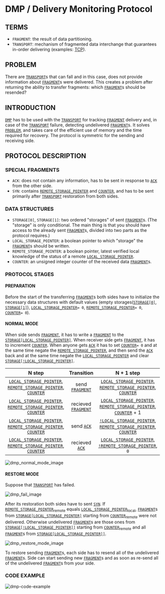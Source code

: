 # DMP / Delivery Monitoring Protocol

## TERMS
- `FRAGMENT`: the result of data partitioning.
- `TRANSPORT`: mechanism of fragmented data interchange that guarantees in-order delivering (examples: [TCP](https://tools.ietf.org/html/rfc793)).

## PROBLEM
  There are [`TRANSPORT`](#terms)s that can fall and in this case, does not provide information about [`FRAGMENT`](#terms)s were delivered. This creates a problem after returning the ability to transfer fragments: which [`FRAGMENT`](#terms)s should be resended?

## INTRODUCTION
  [`DMP`](#dmp--delivery-monitoring-protocol) has to be used with the [`TRANSPORT`](#terms) for tracking [`FRAGMENT`](#terms) delivery and, in case of the [`TRANSPORT`](#terms) failure, detecting undelivered [`FRAGMENT`](#terms)s. It solves [`PROBLEM`](#problem), and takes care of the efficient use of memory and the time required for recovery. The protocol is symmetric for the sending and receiving side.

## PROTOCOL DESCRIPTION
### SPECIAL FRAGMENTS
- `ACK`: does not contain any information, has to be sent in response to [`ACK`](#special-fragments) from the other side.
- `SYN`: contains [`REMOTE_STORAGE_POINTER`](#data-structures) and [`COUNTER`](#data-structures), and has to be sent primarily after [`TRANSPORT`](#terms) restoration from both sides.
  
### DATA STRUCTURES
- `STORAGE[0]`, `STORAGE[1]`: two ordered "storages" of sent [`FRAGMENT`](#terms)s. (The "storage" is only conditional. The main thing is that you should have access to the already sent [`FRAGMENT`](#terms)s, divided into two parts as the protocol requires.)
- `LOCAL_STORAGE_POINTER`: a boolean pointer to which "storage" the [`FRAGMENT`](#terms)s should be written.
- `REMOTE_STORAGE_POINTER`: a boolean pointer, latest verified local knowledge of the status of a remote [`LOCAL_STORAGE_POINTER`](#data-structures).
- `COUNTER`: an unsigned integer counter of the received data [`FRAGMENT`](#terms)s.

### PROTOCOL STAGES
#### PREPARATION
  Before the start of the transferring [`FRAGMENT`](#terms)s both sides have to initialize the necessary data structures with default values (empty storages([`STORAGE[0]`](#data-structures), [`STORAGE[1]`](#data-structures)), [`LOCAL_STORAGE_POINTER`](#data-structures)`= 0`, [`REMOTE_STORAGE_POINTER`](#data-structures)`= 0`, [`COUNTER`](#data-structures)`= 0`).

#### NORMAL MODE
  When side sends [`FRAGMENT`](#terms), it has to write a [`FRAGMENT`](#terms) to the [`STORAGE[LOCAL_STORAGE_POINTER]`](#data-structures). When receiver side gets [`FRAGMENT`](#terms), it has to increment [`COUNTER`](#data-structures). When anyone gets [`ACK`](#special-fragments) it has to set [`COUNTER`](#data-structures)`= 0` and at the same time negate the [`REMOTE_STORAGE_POINTER`](#data-structures), and then send the [`ACK`](#special-fragments) back and at the same time negate the [`LOCAL_STORAGE_POINTER`](#data-structures) and clear [`STORAGE[!LOCAL_STORAGE_POINTER]`](#data-structures).

| N step | Transition | N + 1 step |
|:--------------:|:-------------:|:----------------:|
| [`LOCAL_STORAGE_POINTER`](#data-structures), [`REMOTE_STORAGE_POINTER`](#data-structures), [`COUNTER`](#data-structures) | send [`FRAGMENT`](#terms) | [`LOCAL_STORAGE_POINTER`](#data-structures), [`REMOTE_STORAGE_POINTER`](#data-structures), [`COUNTER`](#data-structures) |
| [`LOCAL_STORAGE_POINTER`](#data-structures), [`REMOTE_STORAGE_POINTER`](#data-structures), [`COUNTER`](#data-structures) | recieved [`FRAGMENT`](#terms) | [`LOCAL_STORAGE_POINTER`](#data-structures), [`REMOTE_STORAGE_POINTER`](#data-structures), [`COUNTER`](#data-structures) + 1 |
| [`LOCAL_STORAGE_POINTER`](#data-structures), [`REMOTE_STORAGE_POINTER`](#data-structures), [`COUNTER`](#data-structures) | send [`ACK`](#special-fragments) | [`!LOCAL_STORAGE_POINTER`](#data-structures), [`REMOTE_STORAGE_POINTER`](#data-structures), [`COUNTER`](#data-structures) |
| [`LOCAL_STORAGE_POINTER`](#data-structures), [`REMOTE_STORAGE_POINTER`](#data-structures), [`COUNTER`](#data-structures) | recieved [`ACK`](#special-fragments) | [`LOCAL_STORAGE_POINTER`](#data-structures), [`!REMOTE_STORAGE_POINTER`](#data-structures), `0` |

![dmp_normal_mode_image](https://user-images.githubusercontent.com/31672093/57922020-7471d700-78a7-11e9-8ea8-a86cb0c6485b.gif)

#### RESTORE MODE
  Suppose that [`TRANSPORT`](#terms) has failed.
  
  ![dmp_fail_image](https://user-images.githubusercontent.com/31672093/57922129-aedb7400-78a7-11e9-88db-e81c01fa4adc.gif)
  
  After its restoration both sides have to sent [`SYN`](#special-fragments). If [`REMOTE_STORAGE_POINTER`](#data-structures)<sub>remote</sub> equals [`LOCAL_STORAGE_POINTER`](#data-structures)<sub>local</sub>, [`FRAGMENT`](#terms)s from [`STORAGE[LOCAL_STORAGE_POINTER]`](#data-structures) starting from [`COUNTER`](#data-structures)<sub>remote</sub> were not delivered. Otherwise undelivered [`FRAGMENT`](#terms)s are those ones from [`STORAGE[!LOCAL_STORAGE_POINTER]]`](#data-structures) starting from [`COUNTER`](#data-structures)<sub>remote</sub> and all [`FRAGMENT`](#terms)s from [`STORAGE[LOCAL_STORAGE_POINTER]]`](#data-structures).
  
  ![dmp_restore_mode_image](https://user-images.githubusercontent.com/31672093/57922186-cca8d900-78a7-11e9-8a4b-24975a131024.gif) 
  
  To restore sending [`FRAGMENT`](#terms)s, each side has to resend all of the undelivered [`FRAGMENT`](#terms)s. Side can start sending new [`FRAGMENT`](#terms)s and as soon as re-send all of the undelivered [`FRAGMENT`](#terms)s from your side.

### CODE EXAMPLE
  ![dmp-code-example](https://user-images.githubusercontent.com/31734731/60059325-c6065080-96f4-11e9-8811-19d7abd9a8e7.png)
